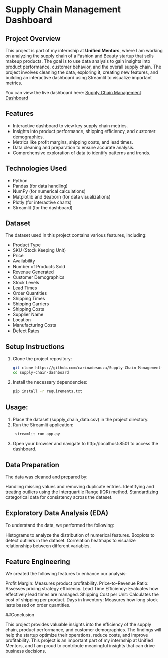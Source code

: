 # Supply Chain Management Dashboard

## Project Overview
This project is part of my internship at **Unified Mentors**, where I am working on analyzing the supply chain of a Fashion and Beauty startup that sells makeup products. The goal is to use data analysis to gain insights into product performance, customer behavior, and the overall supply chain. The project involves cleaning the data, exploring it, creating new features, and building an interactive dashboard using Streamlit to visualize important metrics.



You can view the live dashboard here: [Supply Chain Management Dashboard](https://supply-chain-management-dashboard-analysis-project-nstdf4xfnlp.streamlit.app)

## Features
- Interactive dashboard to view key supply chain metrics.
- Insights into product performance, shipping efficiency, and customer demographics.
- Metrics like profit margins, shipping costs, and lead times.
- Data cleaning and preparation to ensure accurate analysis.
- Comprehensive exploration of data to identify patterns and trends.

## Technologies Used
- Python
- Pandas (for data handling)
- NumPy (for numerical calculations)
- Matplotlib and Seaborn (for data visualizations)
- Plotly (for interactive charts)
- Streamlit (for the dashboard)

## Dataset
The dataset used in this project contains various features, including:
- Product Type
- SKU (Stock Keeping Unit)
- Price
- Availability
- Number of Products Sold
- Revenue Generated
- Customer Demographics
- Stock Levels
- Lead Times
- Order Quantities
- Shipping Times
- Shipping Carriers
- Shipping Costs
- Supplier Name
- Location
- Manufacturing Costs
- Defect Rates

## Setup Instructions
1. Clone the project repository:
   ```bash
   git clone https://github.com/carinadesouza/Supply-Chain-Management-Dashboard-Analysis-Project.git
   cd supply-chain-dashboard
   ```
2. Install the necessary dependencies:
   ```bash
   pip install -r requirements.txt
   ```
## Usage:
1. Place the dataset (supply_chain_data.csv) in the project directory.
2. Run the Streamlit application:
   ```bash
    streamlit run app.py
   ```
3. Open your browser and navigate to http://localhost:8501 to access the dashboard.

## Data Preparation

The data was cleaned and prepared by:

Handling missing values and removing duplicate entries.
Identifying and treating outliers using the Interquartile Range (IQR) method.
Standardizing categorical data for consistency across the dataset.

## Exploratory Data Analysis (EDA)

To understand the data, we performed the following:

Histograms to analyze the distribution of numerical features.
Boxplots to detect outliers in the dataset.
Correlation heatmaps to visualize relationships between different variables.

## Feature Engineering

We created the following features to enhance our analysis:

Profit Margin: Measures product profitability.
Price-to-Revenue Ratio: Assesses pricing strategy efficiency.
Lead Time Efficiency: Evaluates how effectively lead times are managed.
Shipping Cost per Unit: Calculates the cost of shipping per product.
Days in Inventory: Measures how long stock lasts based on order quantities.

##Conclusion

This project provides valuable insights into the efficiency of the supply chain, product performance, and customer demographics. The findings will help the startup optimize their operations, reduce costs, and improve profitability. This project is an important part of my internship at Unified Mentors, and I am proud to contribute meaningful insights that can drive business decisions.






